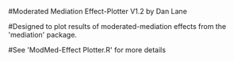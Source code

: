 #Moderated Mediation Effect-Plotter V1.2 by Dan Lane

#Designed to plot results of moderated-mediation effects from the 'mediation' package.

#See 'ModMed-Effect Plotter.R' for more details
